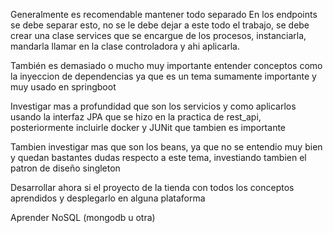 Generalmente es recomendable mantener todo separado
En los endpoints se debe separar  esto, no se le debe dejar a este todo el trabajo,
se debe crear una clase services que se encargue de los procesos, instanciarla, mandarla llamar 
en la clase controladora y ahi aplicarla.

También es demasiado o mucho muy importante entender conceptos como la inyeccion de dependencias
ya que es un tema sumamente importante y muy usado en springboot

Investigar mas a profundidad que son los servicios y como aplicarlos usando la interfaz JPA
que se hizo en la practica de rest_api, posteriormente incluirle docker y JUNit que tambien es importante

Tambien investigar mas que son los beans, ya que no se entendio muy bien y quedan bastantes dudas respecto
a este tema, investiando tambien el patron de diseño singleton


Desarrollar ahora si el proyecto de la tienda con todos los conceptos aprendidos 
y desplegarlo en alguna plataforma

Aprender NoSQL (mongodb u otra)
